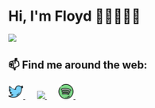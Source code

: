 # Hi, I'm Floyd 👋🏽👨🏽‍💻
![](https://camo.githubusercontent.com/992babdffd8c74a1502de375fbdf7e4d54773242/68747470733a2f2f6d656469612e67697068792e636f6d2f6d656469612f53576f536b4e36447854737a71494b4571762f67697068792e676966)
## 📫 Find me around the web:
<p align="left">
  <a href="https://twitter.com/WellFloyd" target="_blank">
    <img height="30" src="https://github.com/jaesonnn/jaesonnn/blob/main/resources/png/twitter.png?raw=true">
  </a>&nbsp;&nbsp;&nbsp;&nbsp;&nbsp;
  <a href="https://www.instagram.com/wellfloyd_/" target="_blank">
    <img height="30" src="https://image.flaticon.com/icons/svg/725/725278.svg">
  </a>&nbsp;&nbsp;&nbsp;&nbsp;&nbsp;
  <a href="https://open.spotify.com/user/31z2tveyx3ry6jl23wqswi2dm4si?si=Th7M3BCCQKGlYORcXsA52A&dl_branch=1" target="_blank">
    <img height="30" src="https://raw.githubusercontent.com/jaesonnn/jaesonnn/main/resources/png/spotify.png?raw=true">
  </a>&nbsp;&nbsp;&nbsp;&nbsp;&nbsp;
</p>

<!---
jaesonnn/jaesonnn is a ✨ special ✨ repository because its `README.md` (this file) appears on your GitHub profile.
You can click the Preview link to take a look at your changes.
--->
